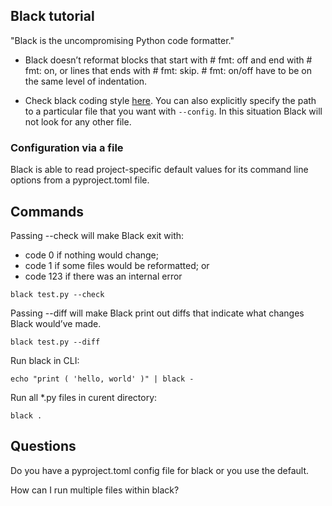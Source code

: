 ## Black tutorial

"Black is the uncompromising Python code formatter."

- Black doesn’t reformat blocks that start with # fmt: off and end with # fmt: on, or lines that ends with # fmt: skip. # fmt: on/off have to be on the same level of indentation.

- Check black coding style [here](https://black.readthedocs.io/en/stable/the_black_code_style/current_style.html). You can also explicitly specify the path to a particular file that you want with ```--config```. In this situation Black will not look for any other file.

### Configuration via a file
Black is able to read project-specific default values for its command line options from a pyproject.toml file.

## Commands

Passing --check will make Black exit with:
- code 0 if nothing would change;
- code 1 if some files would be reformatted; or
- code 123 if there was an internal error
```
black test.py --check
```

Passing --diff will make Black print out diffs that indicate what changes Black would’ve made.
```
black test.py --diff
```

Run black in CLI:
```
echo "print ( 'hello, world' )" | black -
```

Run all *.py files in curent directory:
```
black .
```

## Questions

Do you have a pyproject.toml config file for black or you use the default.

How can I run multiple files within black?